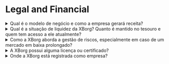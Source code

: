 # Legal and Financial

<details>

<summary>Qual é o modelo de negócio e como a empresa gerará receita?</summary>

As receitas do protocolo podem ser descritas da seguinte forma:

#### Rede de Aplicativos

* Assinaturas de Passe de Temporada e Conta (usuários)
* Assinaturas de Conta (empresas)
* Vendas primárias de colecionáveis
* Taxas de plataforma de lançamento

#### Comunidades de jogos descentralizados

* Oferta Inicial de Equipe Inicial Proprietária em Comunidades de Jogos
* Taxas de tokenização de ganhos de jogadores
* Taxas de API de credenciais de rede
* Taxas de PGC
* Taxas de sequenciador
* Gestão de ativos de GameFi DAO
* Investimentos diretos em jogos Web3
* Patrocínio de equipes de esportes eletrônicos
* Patrocínio de torneios.

</details>

<details>

<summary>Qual é a situação de liquidez da XBorg? Quanto é mantido no tesouro e quem tem acesso a ele atualmente?</summary>

Excluindo a rodada de financiamento em andamento, a XBorg atualmente possui $800.000 em seu tesouro. Dado nossa taxa bruta de queima mensal de $40.000, isso equivale a uma duração de aproximadamente 20 meses, mesmo se nenhum lucro adicional for obtido durante esse período. Quanto à gestão do tesouro, os fundos são mantidos com segurança em várias carteiras Gnosis safes (carteiras multiassinatura). O acesso a esses fundos é estritamente controlado e atualmente gerenciado por Louis (CEO da XBorg), o tesoureiro da SwissBorg, juntamente com um executivo adicional da SwissBorg.

</details>

<details>

<summary>Como a XBorg aborda a gestão de riscos, especialmente em caso de um mercado em baixa prolongado?</summary>

A gestão de riscos é um aspecto crítico de nossas operações na XBorg. Adotamos um modelo operacional enxuto que nos permite manter uma taxa de queima mensal relativamente baixa de $40.000, que cobre a remuneração de nossa equipe de 12 membros em tempo integral. Ao manter um salário médio de aproximadamente $3,3 mil por mês por funcionário, garantimos que atraímos e retemos talentos de alta qualidade, ao mesmo tempo em que mantemos nossas despesas gerenciáveis.

No caso de um mercado em baixa prolongado, nossa estratégia financeira atual nos proporciona uma duração suficiente para continuar executando nosso roteiro sem a necessidade imediata de fundos adicionais.

</details>

<details>

<summary>A XBorg possui alguma licença ou certificado?</summary>

Atualmente, a XBorg não possui nenhuma licença ou certificado específico. No entanto, iniciamos o processo de solicitação de uma licença VARA.

</details>

<details>

<summary>Onde a XBorg está registrada como empresa?</summary>

A XBorg está oficialmente registrada como XBorg DMCC em Dubai, dentro do Dubai Multi Commodities Centre (DMCC).

</details>